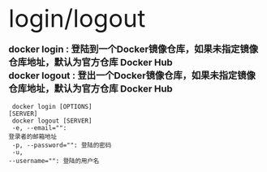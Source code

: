 <font size=8 > login/logout</font>
<br/>
<br/>
<font size=4>**docker login : 登陆到一个Docker镜像仓库，如果未指定镜像仓库地址，默认为官方仓库 Docker Hub<br/>docker logout : 登出一个Docker镜像仓库，如果未指定镜像仓库地址，默认为官方仓库 Docker Hub**</font>
<br/>
<br/>
<code> docker login [OPTIONS] [SERVER]<br/>
docker logout [SERVER]<br/>
-e, --email="": 登录者的邮箱地址<br/>
-p, --password="": 登陆的密码<br/>
-u, --username="": 登陆的用户名<br/>
</code>
   	
	
    
    
    
    
    
    
	 
     




  